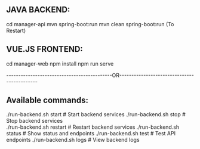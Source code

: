 ## JAVA BACKEND:
cd manager-api
mvn spring-boot:run
mvn clean spring-boot:run (To Restart)


## VUE.JS FRONTEND:
cd manager-web
npm install
npm run serve

--------------------------------------------OR--------------------------------------------

## Available commands:
  ./run-backend.sh start    # Start backend services
  ./run-backend.sh stop     # Stop backend services  
  ./run-backend.sh restart  # Restart backend services
  ./run-backend.sh status   # Show status and endpoints
  ./run-backend.sh test     # Test API endpoints
  ./run-backend.sh logs     # View backend logs